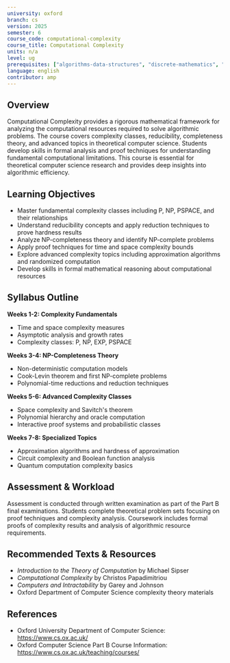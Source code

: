 ```yaml
---
university: oxford
branch: cs
version: 2025
semester: 6
course_code: computational-complexity
course_title: Computational Complexity
units: n/a
level: ug
prerequisites: ["algorithms-data-structures", "discrete-mathematics", "logic-proof"]
language: english
contributor: amp
---
```


## Overview

Computational Complexity provides a rigorous mathematical framework for analyzing the computational resources required to solve algorithmic problems. The course covers complexity classes, reducibility, completeness theory, and advanced topics in theoretical computer science. Students develop skills in formal analysis and proof techniques for understanding fundamental computational limitations. This course is essential for theoretical computer science research and provides deep insights into algorithmic efficiency.

## Learning Objectives

- Master fundamental complexity classes including P, NP, PSPACE, and their relationships
- Understand reducibility concepts and apply reduction techniques to prove hardness results
- Analyze NP-completeness theory and identify NP-complete problems
- Apply proof techniques for time and space complexity bounds
- Explore advanced complexity topics including approximation algorithms and randomized computation
- Develop skills in formal mathematical reasoning about computational resources

## Syllabus Outline

**Weeks 1-2: Complexity Fundamentals**
- Time and space complexity measures
- Asymptotic analysis and growth rates
- Complexity classes: P, NP, EXP, PSPACE

**Weeks 3-4: NP-Completeness Theory**
- Non-deterministic computation models
- Cook-Levin theorem and first NP-complete problems
- Polynomial-time reductions and reduction techniques

**Weeks 5-6: Advanced Complexity Classes**
- Space complexity and Savitch's theorem
- Polynomial hierarchy and oracle computation
- Interactive proof systems and probabilistic classes

**Weeks 7-8: Specialized Topics**
- Approximation algorithms and hardness of approximation
- Circuit complexity and Boolean function analysis
- Quantum computation complexity basics

## Assessment & Workload

Assessment is conducted through written examination as part of the Part B final examinations. Students complete theoretical problem sets focusing on proof techniques and complexity analysis. Coursework includes formal proofs of complexity results and analysis of algorithmic resource requirements.

## Recommended Texts & Resources

- *Introduction to the Theory of Computation* by Michael Sipser
- *Computational Complexity* by Christos Papadimitriou
- *Computers and Intractability* by Garey and Johnson
- Oxford Department of Computer Science complexity theory materials

## References

- Oxford University Department of Computer Science: https://www.cs.ox.ac.uk/
- Oxford Computer Science Part B Course Information: https://www.cs.ox.ac.uk/teaching/courses/
